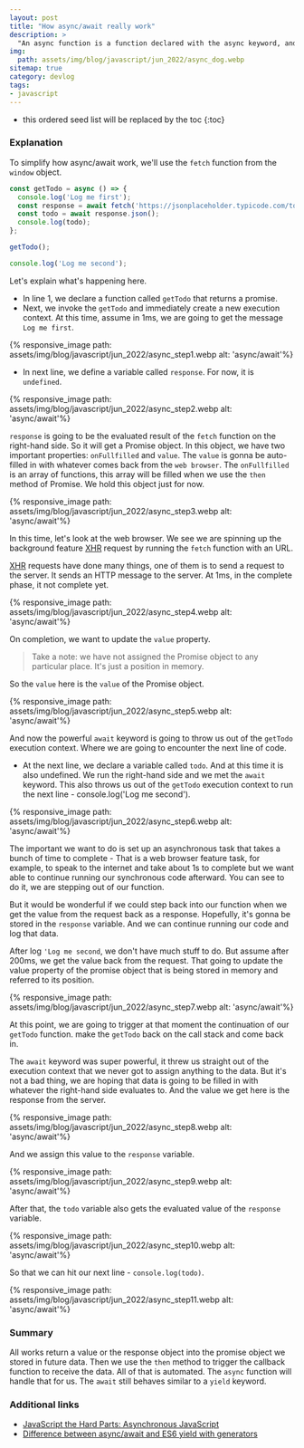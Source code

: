 ```yaml
---
layout: post
title: "How async/await really work"
description: >
  "An async function is a function declared with the async keyword, and the await keyword is permitted within it. The async and await keywords enable asynchronous, promise-based behavior to be written in a cleaner style, avoiding the need to explicitly configure promise chains." - MDN
img:
  path: assets/img/blog/javascript/jun_2022/async_dog.webp
sitemap: true
category: devlog
tags:
- javascript
---
```


* this ordered seed list will be replaced by the toc
{:toc}

### Explanation

To simplify how async/await work, we'll use the `fetch` function from the `window` object.

```javascript
const getTodo = async () => {
  console.log('Log me first');
  const response = await fetch('https://jsonplaceholder.typicode.com/todos/1');
  const todo = await response.json();
  console.log(todo);
};

getTodo();

console.log('Log me second');
```

Let's explain what's happening here.

* In line 1, we declare a function called `getTodo` that returns a promise.
* Next, we invoke the `getTodo` and immediately create a new execution context. At this time, assume in 1ms, we are going to get the message `Log me first`.

{% responsive_image path: assets/img/blog/javascript/jun_2022/async_step1.webp alt: 'async/await'%}

* In next line, we define a variable called `response`. For now, it is `undefined`.

{% responsive_image path: assets/img/blog/javascript/jun_2022/async_step2.webp alt: 'async/await'%}

`response` is going to be the evaluated result of the `fetch` function on the right-hand side. So it will get a Promise object. In this object, we have two important properties: `onFullfilled` and `value`. The `value` is gonna be auto-filled in with whatever comes back from the `web browser`. The `onFullfilled` is an array of functions, this array will be filled when we use the `then` method of Promise. We hold this object just for now.

{% responsive_image path: assets/img/blog/javascript/jun_2022/async_step3.webp alt: 'async/await'%}

In this time, let's look at the web browser. We see we are spinning up the background feature [XHR] request by running the `fetch` function with an URL.

[XHR] requests have done many things, one of them is to send a request to the server. It sends an HTTP message to the server. At 1ms, in the complete phase, it not complete yet.

{% responsive_image path: assets/img/blog/javascript/jun_2022/async_step4.webp alt: 'async/await'%}

On completion, we want to update the `value` property.

> Take a note: we have not assigned the Promise object to any particular place. It's just a position in memory.

So the `value` here is the `value` of the Promise object.

{% responsive_image path: assets/img/blog/javascript/jun_2022/async_step5.webp alt: 'async/await'%}

And now the powerful `await` keyword is going to throw us out of the `getTodo` execution context. Where we are going to encounter the next line of code.

* At the next line, we declare a variable called `todo`. And at this time it is also undefined. We run the right-hand side and we met the `await` keyword. This also throws us out of the `getTodo` execution context to run the next line - console.log('Log me second').

{% responsive_image path: assets/img/blog/javascript/jun_2022/async_step6.webp alt: 'async/await'%}

The important we want to do is set up an asynchronous task that takes a bunch of time to complete - That is a web browser feature task, for example, to speak to the internet and take about 1s to complete but we want able to continue running our synchronous code afterward. You can see to do it, we are stepping out of our function.

But it would be wonderful if we could step back into our function when we get the value from the request back as a response. Hopefully, it's gonna be stored in the `response` variable. And we can continue running our code and log that data.

After log `'Log me second`, we don't have much stuff to do. But assume after 200ms, we get the value back from the request. That going to update the value property of the promise object that is being stored in memory and referred to its position.

{% responsive_image path: assets/img/blog/javascript/jun_2022/async_step7.webp alt: 'async/await'%}

At this point, we are going to trigger at that moment the continuation of our `getTodo` function. make the `getTodo` back on the call stack and come back in.

The `await` keyword was super powerful, it threw us straight out of the execution context that we never got to assign anything to the data. But it's not a bad thing, we are hoping that data is going to be filled in with whatever the right-hand side evaluates to. And the value we get here is the response from the server.

{% responsive_image path: assets/img/blog/javascript/jun_2022/async_step8.webp alt: 'async/await'%}

And we assign this value to the `response` variable.

{% responsive_image path: assets/img/blog/javascript/jun_2022/async_step9.webp alt: 'async/await'%}

After that, the `todo` variable also gets the evaluated value of the `response` variable.

{% responsive_image path: assets/img/blog/javascript/jun_2022/async_step10.webp alt: 'async/await'%}

So that we can hit our next line - `console.log(todo)`.

{% responsive_image path: assets/img/blog/javascript/jun_2022/async_step11.webp alt: 'async/await'%}

### Summary

All works return a value or the response object into the promise object we stored in future data. Then we use the `then` method to trigger the callback function to receive the data. All of that is automated. The `async` function will handle that for us. The `await` still behaves similar to a `yield` keyword.

### Additional links

* [JavaScript the Hard Parts: Asynchronous JavaScript]
* [Difference between async/await and ES6 yield with generators]

[XHR]: https://en.wikipedia.org/wiki/XMLHttpRequest
[JavaScript the Hard Parts: Asynchronous JavaScript]: https://www.youtube.com/watch?v=xTjx3q2Nm1w
[Difference between async/await and ES6 yield with generators]: https://stackoverflow.com/questions/36196608/difference-between-async-await-and-es6-yield-with-generators